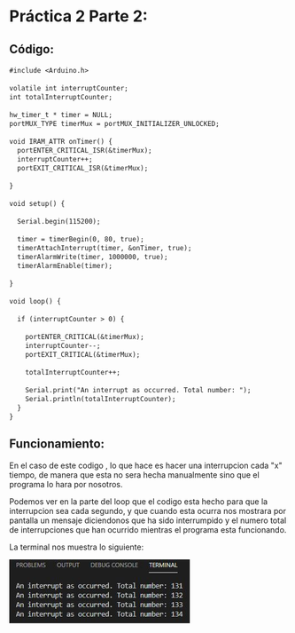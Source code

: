 # Práctica 2 Parte 2:

## Código:

```
#include <Arduino.h>

volatile int interruptCounter;
int totalInterruptCounter;
 
hw_timer_t * timer = NULL;
portMUX_TYPE timerMux = portMUX_INITIALIZER_UNLOCKED;
 
void IRAM_ATTR onTimer() {
  portENTER_CRITICAL_ISR(&timerMux);
  interruptCounter++;
  portEXIT_CRITICAL_ISR(&timerMux);
 
}
 
void setup() {
 
  Serial.begin(115200);
 
  timer = timerBegin(0, 80, true);
  timerAttachInterrupt(timer, &onTimer, true);
  timerAlarmWrite(timer, 1000000, true);
  timerAlarmEnable(timer);
 
}
 
void loop() {
 
  if (interruptCounter > 0) {
 
    portENTER_CRITICAL(&timerMux);
    interruptCounter--;
    portEXIT_CRITICAL(&timerMux);
 
    totalInterruptCounter++;
 
    Serial.print("An interrupt as occurred. Total number: ");
    Serial.println(totalInterruptCounter);
  }
}

```

## Funcionamiento:
En el caso de este codigo , lo que hace es hacer una interrupcion cada "x" tiempo, de manera que esta no sera hecha manualmente sino que el programa lo hara por nosotros.

Podemos ver en la parte del loop que el codigo esta hecho para que la interrupcion sea cada segundo, y que cuando esta ocurra nos mostrara por pantalla un mensaje diciendonos que ha sido interrumpido y el numero total de interrupciones que han ocurrido mientras el programa esta funcionando.

La terminal nos muestra lo siguiente:

![](P2_interrupt.jpg)
